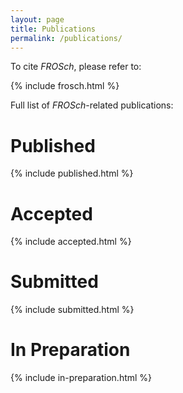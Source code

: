 ```yaml
---
layout: page
title: Publications
permalink: /publications/
---
```

To cite *FROSch*, please refer to:

{% include frosch.html %}

Full list of *FROSch*-related publications:


# Published
{% include published.html %}
# Accepted
{% include accepted.html %}
# Submitted
{% include submitted.html %}
# In Preparation
{% include in-preparation.html %}
